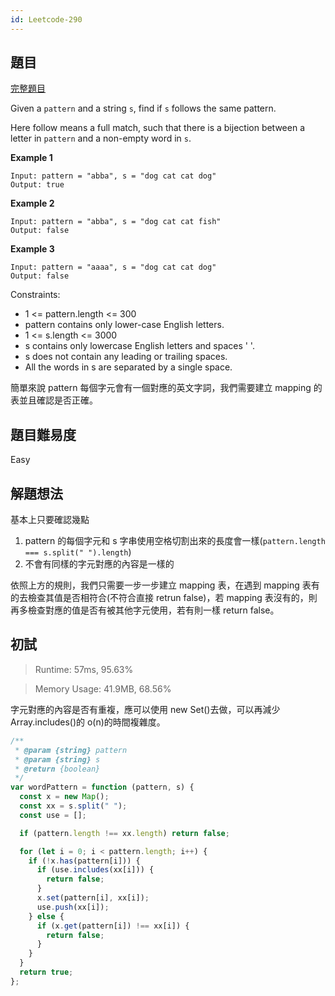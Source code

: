 ```yaml
---
id: Leetcode-290
---
```


## 題目

[完整題目](https://leetcode.com/problems/word-pattern/)

Given a `pattern` and a string `s`, find if `s` follows the same pattern.

Here follow means a full match, such that there is a bijection between a letter in `pattern` and a non-empty word in `s`.

**Example 1**

```
Input: pattern = "abba", s = "dog cat cat dog"
Output: true
```

**Example 2**

```
Input: pattern = "abba", s = "dog cat cat fish"
Output: false
```

**Example 3**

```
Input: pattern = "aaaa", s = "dog cat cat dog"
Output: false
```

Constraints:

- 1 <= pattern.length <= 300
- pattern contains only lower-case English letters.
- 1 <= s.length <= 3000
- s contains only lowercase English letters and spaces ' '.
- s does not contain any leading or trailing spaces.
- All the words in s are separated by a single space.

簡單來說 pattern 每個字元會有一個對應的英文字詞，我們需要建立 mapping 的表並且確認是否正確。

## 題目難易度

Easy

## 解題想法

基本上只要確認幾點

1. pattern 的每個字元和 s 字串使用空格切割出來的長度會一樣(`pattern.length === s.split(" ").length`)
2. 不會有同樣的字元對應的內容是一樣的

依照上方的規則，我們只需要一步一步建立 mapping 表，在遇到 mapping 表有的去檢查其值是否相符合(不符合直接 retrun false)，若 mapping 表沒有的，則再多檢查對應的值是否有被其他字元使用，若有則一樣 return false。

## 初試

> Runtime: 57ms, 95.63%

> Memory Usage: 41.9MB, 68.56%

字元對應的內容是否有重複，應可以使用 new Set()去做，可以再減少 Array.includes()的 o(n)的時間複雜度。

```javascript
/**
 * @param {string} pattern
 * @param {string} s
 * @return {boolean}
 */
var wordPattern = function (pattern, s) {
  const x = new Map();
  const xx = s.split(" ");
  const use = [];

  if (pattern.length !== xx.length) return false;

  for (let i = 0; i < pattern.length; i++) {
    if (!x.has(pattern[i])) {
      if (use.includes(xx[i])) {
        return false;
      }
      x.set(pattern[i], xx[i]);
      use.push(xx[i]);
    } else {
      if (x.get(pattern[i]) !== xx[i]) {
        return false;
      }
    }
  }
  return true;
};
```
